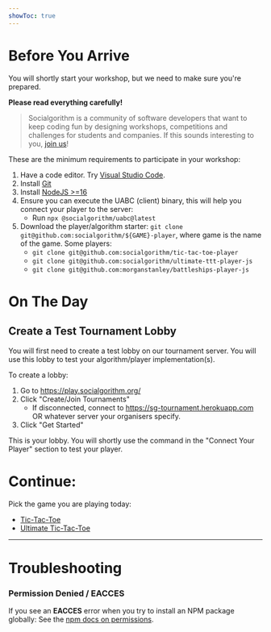 ```yaml
---
showToc: true
---
```


# Before You Arrive

You will shortly start your workshop, but we need to make sure you're prepared.

**Please read everything carefully!**

> Socialgorithm is a community of software developers that want to keep coding fun by designing workshops, competitions and challenges for students and companies. If this sounds interesting to you, [join us](https://socialgorithm.org/team/)!

These are the minimum requirements to participate in your workshop:

1. Have a code editor. Try [Visual Studio Code](https://code.visualstudio.com/).
1. Install [Git](https://git-scm.com/downloads)
1. Install [NodeJS >=16](https://nodejs.org/en/download/current/)
1. Ensure you can execute the UABC (client) binary, this will help you connect your player to the server:
   * Run `npx @socialgorithm/uabc@latest`
1. Download the player/algorithm starter: `git clone git@github.com:socialgorithm/${GAME}-player`, where game is the name of the game. Some players:
   * `git clone git@github.com:socialgorithm/tic-tac-toe-player`
   * `git clone git@github.com:socialgorithm/ultimate-ttt-player-js`
   * `git clone git@github.com:morganstanley/battleships-player-js`

# On The Day

## Create a Test Tournament Lobby

You will first need to create a test lobby on our tournament server. You will use this lobby to test your algorithm/player implementation(s).

To create a lobby:

1. Go to https://play.socialgorithm.org/
1. Click "Create/Join Tournaments"
    * If disconnected, connect to https://sg-tournament.herokuapp.com OR whatever server your organisers specify.
1. Click "Get Started"

This is your lobby. You will shortly use the command in the "Connect Your Player" section to test your player.

# Continue: 

Pick the game you are playing today:

* [Tic-Tac-Toe](./tic-tac-toe.md)
* [Ultimate Tic-Tac-Toe](./ultimate-tic-tac-toe)

-----

# Troubleshooting

### Permission Denied / EACCES

If you see an **EACCES** error when you try to install an NPM package globally: See the [npm docs on permissions](https://docs.npmjs.com/getting-started/fixing-npm-permissions).

